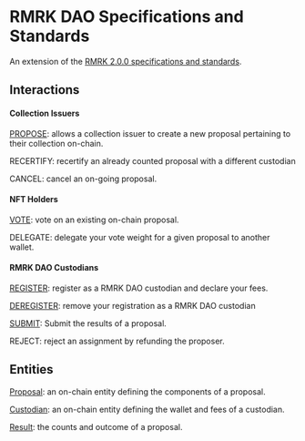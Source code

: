 # RMRK DAO Specifications and Standards
An extension of the [RMRK 2.0.0 specifications and standards](https://github.com/rmrk-team/rmrk-spec#extending-the-standard).

## Interactions
#### Collection Issuers
[PROPOSE](./interactions/PROPOSE.md): allows a collection issuer to create a new proposal pertaining to their collection on-chain.

RECERTIFY: recertify an already counted proposal with a different custodian

CANCEL: cancel an on-going proposal.

#### NFT Holders

[VOTE](./interactions/VOTE.md): vote on an existing on-chain proposal.

DELEGATE: delegate your vote weight for a given proposal to another wallet.

#### RMRK DAO Custodians

[REGISTER](./interactions/REGISTER.md): register as a RMRK DAO custodian and declare your fees.

[DEREGISTER](./interactions/DEREGISTER.md): remove your registration as a RMRK DAO custodian

[SUBMIT](./interactions/SUBMIT.md): Submit the results of a proposal.

REJECT: reject an assignment by refunding the proposer.

## Entities
[Proposal](./entities/proposal.md): an on-chain entity defining the components of a proposal.

[Custodian](./entities/custodian.md): an on-chain entity defining the wallet and fees of a custodian.

[Result](./entities/result.md): the counts and outcome of a proposal.
